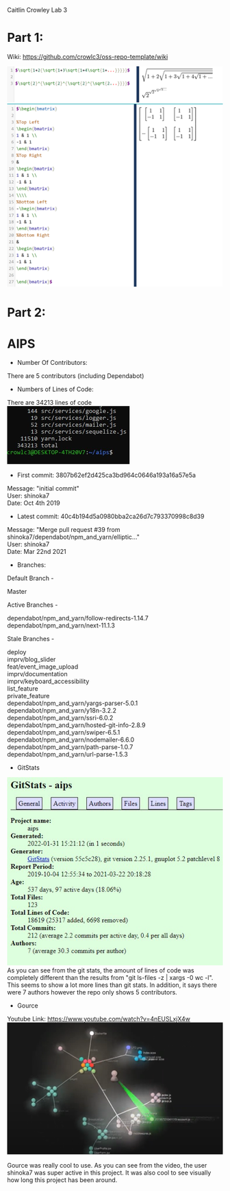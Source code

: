 Caitlin Crowley
Lab 3

# Part 1:

Wiki: https://github.com/crowlc3/oss-repo-template/wiki  

![gitlog](/Images/Lab03Images/Latex1.png)  
![gitlog](/Images/Lab03Images/Latex2.png)  

# Part 2:

# AIPS

- Number Of Contributors:  

There are 5 contributors (including Dependabot)  

- Numbers of Lines of Code:  

There are 34213 lines of code  
![codelines](/Images/Lab03Images/TotalLines.jpg)

- First commit: 3807b62ef2d425ca3bd964c0646a193a16a57e5a  

Message: "initial commit"  
User: shinoka7  
Date: Oct 4th 2019  

- Latest commit: 40c4b194d5a0980bba2ca26d7c793370998c8d39  

Message: "Merge pull request #39 from shinoka7/dependabot/npm_and_yarn/elliptic…"  
User: shinoka7  
Date: Mar 22nd 2021  

- Branches:  

Default Branch -  

Master  

Active Branches -  

dependabot/npm_and_yarn/follow-redirects-1.14.7  
dependabot/npm_and_yarn/next-11.1.3  

Stale Branches -  

deploy  
imprv/blog_slider  
feat/event_image_upload  
imprv/documentation  
imprv/keyboard_accessibility  
list_feature  
private_feature  
dependabot/npm_and_yarn/yargs-parser-5.0.1  
dependabot/npm_and_yarn/y18n-3.2.2  
dependabot/npm_and_yarn/ssri-6.0.2  
dependabot/npm_and_yarn/hosted-git-info-2.8.9  
dependabot/npm_and_yarn/swiper-6.5.1  
dependabot/npm_and_yarn/nodemailer-6.6.0  
dependabot/npm_and_yarn/path-parse-1.0.7  
dependabot/npm_and_yarn/url-parse-1.5.3  

- GitStats  

![gitstats](/Images/Lab03Images/gitstats.jpg)  
As you can see from the git stats, the amount of lines of code was completely different than the results from "git ls-files -z | xargs -0 wc -l". This seems to show a lot more lines than git stats. In addition, it says there were 7 authors however the repo only shows 5 contributors.  



- Gource  

Youtube Link: https://www.youtube.com/watch?v=4nEUSLxjX4w  
![gitlog](/Images/Lab03Images/Gource.png)  

Gource was really cool to use. As you can see from the video, the user shinoka7 was super active in this project. It was also cool to see visually how long this project has been around.